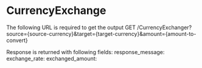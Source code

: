 # CurrencyExchange
The following URL is required to get the output
GET /CurrencyExchanger?source={source-currency}&target={target-currency}&amount={amount-to-convert}

Response is returned with following fields:
response_message:
exchange_rate:
exchanged_amount:
